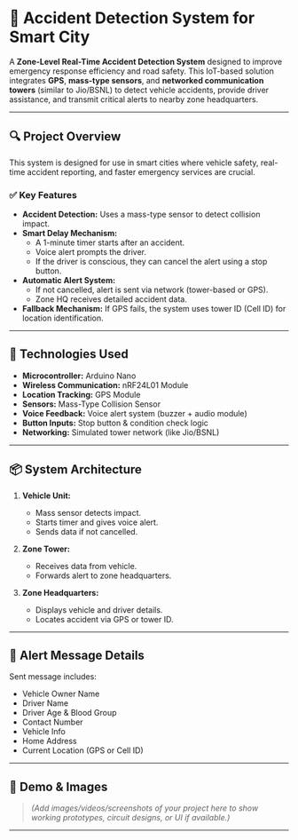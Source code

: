 # 🚗 Accident Detection System for Smart City

A **Zone-Level Real-Time Accident Detection System** designed to improve emergency response efficiency and road safety. This IoT-based solution integrates **GPS**, **mass-type sensors**, and **networked communication towers** (similar to Jio/BSNL) to detect vehicle accidents, provide driver assistance, and transmit critical alerts to nearby zone headquarters.

---

## 🔍 Project Overview

This system is designed for use in smart cities where vehicle safety, real-time accident reporting, and faster emergency services are crucial.

### ✅ Key Features

- **Accident Detection:** Uses a mass-type sensor to detect collision impact.
- **Smart Delay Mechanism:** 
  - A 1-minute timer starts after an accident.
  - Voice alert prompts the driver.
  - If the driver is conscious, they can cancel the alert using a stop button.
- **Automatic Alert System:**
  - If not cancelled, alert is sent via network (tower-based or GPS).
  - Zone HQ receives detailed accident data.
- **Fallback Mechanism:** If GPS fails, the system uses tower ID (Cell ID) for location identification.

---

## 🧠 Technologies Used

- **Microcontroller:** Arduino Nano  
- **Wireless Communication:** nRF24L01 Module  
- **Location Tracking:** GPS Module  
- **Sensors:** Mass-Type Collision Sensor  
- **Voice Feedback:** Voice alert system (buzzer + audio module)  
- **Button Inputs:** Stop button & condition check logic  
- **Networking:** Simulated tower network (like Jio/BSNL)

---

## 📦 System Architecture

1. **Vehicle Unit:**
   - Mass sensor detects impact.
   - Starts timer and gives voice alert.
   - Sends data if not cancelled.

2. **Zone Tower:**
   - Receives data from vehicle.
   - Forwards alert to zone headquarters.

3. **Zone Headquarters:**
   - Displays vehicle and driver details.
   - Locates accident via GPS or tower ID.

---

## 🧾 Alert Message Details

Sent message includes:

- Vehicle Owner Name  
- Driver Name  
- Driver Age & Blood Group  
- Contact Number  
- Vehicle Info  
- Home Address  
- Current Location (GPS or Cell ID)  

---

## 📸 Demo & Images

> _(Add images/videos/screenshots of your project here to show working prototypes, circuit designs, or UI if available.)_

---
